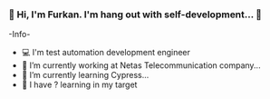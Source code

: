 ### 👋 Hi, I'm Furkan. I'm hang out with self-development... 👋

-Info-

- 💻 I'm test automation development engineer
- 🏢 I’m currently working at Netas Telecommunication company...
- 📖 I’m currently learning Cypress...
- 🎯 I have ? learning in my target
